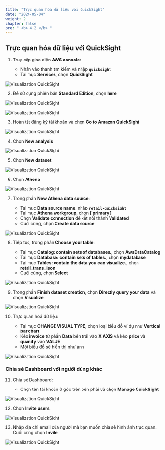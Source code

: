 ```yaml
---
title: "Trực quan hóa dữ liệu với QuickSight"
date: "2024-05-04"
weight: 2
chapter: false
pre: " <b> 4.2 </b> "
---
```


## Trực quan hóa dữ liệu với QuickSight

1. Truy cập giao diện **AWS console**:

   - Nhấn vào thanh tìm kiếm và nhập **`quicksight`**
   - Tại mục **Services**, chọn **QuickSight**

![Visualization QuickSight](/images/4.2-DataVisualizationQuickSight/0001-quicksight.png?featherlight=false&width=70pc)

2. Để sử dụng phiên bản **Standard Edition**, chọn **here**

![Visualization QuickSight](/images/4.2-DataVisualizationQuickSight/0002-quicksight.png?featherlight=false&width=70pc)

![Visualization QuickSight](/images/4.2-DataVisualizationQuickSight/0003-quicksight.png?featherlight=false&width=70pc)

3. Hoàn tất đăng ký tài khoản và chọn **Go to Amazon QuickSight**

![Visualization QuickSight](/images/4.2-DataVisualizationQuickSight/0004-quicksight.png?featherlight=false&width=70pc)

4. Chọn **New analysis**

![Visualization QuickSight](/images/4.2-DataVisualizationQuickSight/0005-quicksight.png?featherlight=false&width=70pc)

5. Chọn **New dataset**

![Visualization QuickSight](/images/4.2-DataVisualizationQuickSight/0006-quicksight.png?featherlight=false&width=70pc)

6. Chọn **Athena**

![Visualization QuickSight](/images/4.2-DataVisualizationQuickSight/0007-quicksight.png?featherlight=false&width=70pc)

7. Trong phần **New Athena data source**:

   - Tại mục **Data source name**, nhập **`retail-quicksight`**
   - Tại mục **Athena workgroup**, chọn **[ primary ]**
   - Chọn **Validate connection** để kết nối thành **Validated**
   - Cuối cùng, chọn **Create data source**

![Visualization QuickSight](/images/4.2-DataVisualizationQuickSight/0008-quicksight.png?featherlight=false&width=50pc)

8. Tiếp tục, trong phần **Choose your table**:

   - Tại mục **Catalog: contain sets of databases.**, chọn **AwsDataCatalog**
   - Tại mục **Database: contain sets of tables.**, chọn **mydatabase**
   - Tại mục **Tables: contain the data you can visualize.**, chọn **retail_trans_json**
   - Cuối cùng, chọn **Select**

![Visualization QuickSight](/images/4.2-DataVisualizationQuickSight/0009-quicksight.png?featherlight=false&width=50pc)

9. Trong phần **Finish dataset creation**, chọn **Directly query your data** và chọn **Visualize**

![Visualization QuickSight](/images/4.2-DataVisualizationQuickSight/0010-quicksight.png?featherlight=false&width=50pc)

10. Trực quan hoá dữ liệu:

    - Tại mục **CHANGE VISUAL TYPE**, chọn loại biểu đồ ví dụ như **Vertical bar chart**
    - Kéo **invoice** từ phần **Data** bên trái vào **X AXIS** và kéo **price** và **quanity** vào **VALUE**
    - Một biểu đồ sẽ hiển thị như ảnh

![Visualization QuickSight](/images/4.2-DataVisualizationQuickSight/0012-quicksight.png?featherlight=false&width=70pc)

### Chia sẻ Dashboard với người dùng khác

11. Chia sẻ Dashboard:

    - Chọn tên tài khoản ở góc trên bên phải và chọn **Manage QuickSight**

![Visualization QuickSight](/images/4.2-DataVisualizationQuickSight/0014-quicksight.png?featherlight=false&width=30pc)

12. Chọn **Invite users**

![Visualization QuickSight](/images/4.2-DataVisualizationQuickSight/0015-quicksight.png?featherlight=false&width=70pc)

13. Nhập địa chỉ email của người mà bạn muốn chia sẻ hình ảnh trực quan. Cuối cùng chọn **Invite**

![Visualization QuickSight](/images/4.2-DataVisualizationQuickSight/0016-quicksight.png?featherlight=false&width=50pc)
